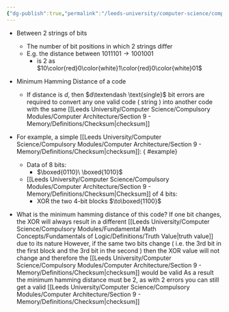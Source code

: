 ```yaml
---
{"dg-publish":true,"permalink":"/leeds-university/computer-science/compulsory-modules/computer-architecture/section-9-memory/definitions/hamming-distance/","tags":["Definition"]}
---
```


- Between 2 strings of bits
	- The number of bit positions in which 2 strings differ
	- E.g. the distance between $1011101 \rightarrow 1001001$
		- is 2 as $10\color{red}0\color{white}1\color{red}0\color{white}01$
- Minimum Hamming Distance of a code
	- If distance is $d$, then $d\textendash \text{single}$ bit errors are required to convert any one valid code ( string ) into another code with the same [[Leeds University/Computer Science/Compulsory Modules/Computer Architecture/Section 9 - Memory/Definitions/Checksum\|checksum]]
- For example, a simple [[Leeds University/Computer Science/Compulsory Modules/Computer Architecture/Section 9 - Memory/Definitions/Checksum\|checksum]]:
{ #example}

	- Data of 8 bits:
		- $\boxed{0110}\ \boxed{1010}$
	- [[Leeds University/Computer Science/Compulsory Modules/Computer Architecture/Section 9 - Memory/Definitions/Checksum\|Checksum]] of 4 bits:
		- XOR the two 4-bit blocks $\to\boxed{1100}$
- What is the minimum hamming distance of this code?
If one bit changes, the XOR will always result in a different [[Leeds University/Computer Science/Compulsory Modules/Fundamental Math Concepts/Fundamentals of Logic/Definitions/Truth Value\|truth value]] due to its nature
However, if the same two bits change ( i.e. the 3rd bit in the first block and the 3rd bit in the second ) then the XOR value will not change and therefore the [[Leeds University/Computer Science/Compulsory Modules/Computer Architecture/Section 9 - Memory/Definitions/Checksum\|checksum]] would be valid
As a result the minimum hamming distance must be 2, as with 2 errors you can still get a valid [[Leeds University/Computer Science/Compulsory Modules/Computer Architecture/Section 9 - Memory/Definitions/Checksum\|checksum]]